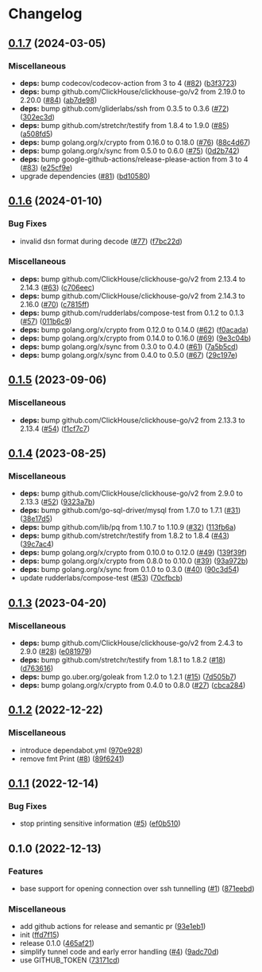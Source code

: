 # Changelog

## [0.1.7](https://github.com/rudderlabs/sql-tunnels/compare/v0.1.6...v0.1.7) (2024-03-05)


### Miscellaneous

* **deps:** bump codecov/codecov-action from 3 to 4 ([#82](https://github.com/rudderlabs/sql-tunnels/issues/82)) ([b3f3723](https://github.com/rudderlabs/sql-tunnels/commit/b3f3723095960fa78769e610b2cac3e15705ffd3))
* **deps:** bump github.com/ClickHouse/clickhouse-go/v2 from 2.19.0 to 2.20.0 ([#84](https://github.com/rudderlabs/sql-tunnels/issues/84)) ([ab7de98](https://github.com/rudderlabs/sql-tunnels/commit/ab7de98587cd883d2b43254f3368770858f9407b))
* **deps:** bump github.com/gliderlabs/ssh from 0.3.5 to 0.3.6 ([#72](https://github.com/rudderlabs/sql-tunnels/issues/72)) ([302ec3d](https://github.com/rudderlabs/sql-tunnels/commit/302ec3d5cf046d62723731e7cbd6fc9cbf56d0f5))
* **deps:** bump github.com/stretchr/testify from 1.8.4 to 1.9.0 ([#85](https://github.com/rudderlabs/sql-tunnels/issues/85)) ([a508fd5](https://github.com/rudderlabs/sql-tunnels/commit/a508fd5a02d1a3f600bf520d91ea9a9ac26d86b5))
* **deps:** bump golang.org/x/crypto from 0.16.0 to 0.18.0 ([#76](https://github.com/rudderlabs/sql-tunnels/issues/76)) ([88c4d67](https://github.com/rudderlabs/sql-tunnels/commit/88c4d67b3cd054bc9baa89ba05de8b189c193a35))
* **deps:** bump golang.org/x/sync from 0.5.0 to 0.6.0 ([#75](https://github.com/rudderlabs/sql-tunnels/issues/75)) ([0d2b742](https://github.com/rudderlabs/sql-tunnels/commit/0d2b7421a8daf42bdd2fbfeadace30911bcc28f2))
* **deps:** bump google-github-actions/release-please-action from 3 to 4 ([#83](https://github.com/rudderlabs/sql-tunnels/issues/83)) ([e25cf9e](https://github.com/rudderlabs/sql-tunnels/commit/e25cf9e5d929267d2d5123131078f3e6a8e73966))
* upgrade dependencies ([#81](https://github.com/rudderlabs/sql-tunnels/issues/81)) ([bd10580](https://github.com/rudderlabs/sql-tunnels/commit/bd105807f64902efe627a2ced9b8f0812aa82827))

## [0.1.6](https://github.com/rudderlabs/sql-tunnels/compare/v0.1.5...v0.1.6) (2024-01-10)


### Bug Fixes

* invalid dsn format during decode ([#77](https://github.com/rudderlabs/sql-tunnels/issues/77)) ([f7bc22d](https://github.com/rudderlabs/sql-tunnels/commit/f7bc22d1c1c01657e4ceee9ec97368e2b161bb6e))


### Miscellaneous

* **deps:** bump github.com/ClickHouse/clickhouse-go/v2 from 2.13.4 to 2.14.3 ([#63](https://github.com/rudderlabs/sql-tunnels/issues/63)) ([c706eec](https://github.com/rudderlabs/sql-tunnels/commit/c706eecaa14356619cc2c20d8fd81aa06bbb6581))
* **deps:** bump github.com/ClickHouse/clickhouse-go/v2 from 2.14.3 to 2.16.0 ([#70](https://github.com/rudderlabs/sql-tunnels/issues/70)) ([c7815ff](https://github.com/rudderlabs/sql-tunnels/commit/c7815ffebbbcc13baa1bd120b3665432368b3407))
* **deps:** bump github.com/rudderlabs/compose-test from 0.1.2 to 0.1.3 ([#57](https://github.com/rudderlabs/sql-tunnels/issues/57)) ([011b6c9](https://github.com/rudderlabs/sql-tunnels/commit/011b6c9e59647788f6ba6be4eee1e0c8f4c98c98))
* **deps:** bump golang.org/x/crypto from 0.12.0 to 0.14.0 ([#62](https://github.com/rudderlabs/sql-tunnels/issues/62)) ([f0acada](https://github.com/rudderlabs/sql-tunnels/commit/f0acada2ca41f295df8936bf4fd8574b849e90b4))
* **deps:** bump golang.org/x/crypto from 0.14.0 to 0.16.0 ([#69](https://github.com/rudderlabs/sql-tunnels/issues/69)) ([9e3c04b](https://github.com/rudderlabs/sql-tunnels/commit/9e3c04b3ad5e40727308dfcf34fc3175d9105b75))
* **deps:** bump golang.org/x/sync from 0.3.0 to 0.4.0 ([#61](https://github.com/rudderlabs/sql-tunnels/issues/61)) ([7a5b5cd](https://github.com/rudderlabs/sql-tunnels/commit/7a5b5cdede9660ca03fc9205d9d75d9748d60c0c))
* **deps:** bump golang.org/x/sync from 0.4.0 to 0.5.0 ([#67](https://github.com/rudderlabs/sql-tunnels/issues/67)) ([29c197e](https://github.com/rudderlabs/sql-tunnels/commit/29c197ecb2233f8ccad16f8cfd7c8db25fec8355))

## [0.1.5](https://github.com/rudderlabs/sql-tunnels/compare/v0.1.4...v0.1.5) (2023-09-06)


### Miscellaneous

* **deps:** bump github.com/ClickHouse/clickhouse-go/v2 from 2.13.3 to 2.13.4 ([#54](https://github.com/rudderlabs/sql-tunnels/issues/54)) ([f1cf7c7](https://github.com/rudderlabs/sql-tunnels/commit/f1cf7c7b8c678612d5929be9ed5586f2c2bbb6af))

## [0.1.4](https://github.com/rudderlabs/sql-tunnels/compare/v0.1.3...v0.1.4) (2023-08-25)


### Miscellaneous

* **deps:** bump github.com/ClickHouse/clickhouse-go/v2 from 2.9.0 to 2.13.3 ([#52](https://github.com/rudderlabs/sql-tunnels/issues/52)) ([9323a7b](https://github.com/rudderlabs/sql-tunnels/commit/9323a7bf53cbc11f00c44037cee9a99defba44e7))
* **deps:** bump github.com/go-sql-driver/mysql from 1.7.0 to 1.7.1 ([#31](https://github.com/rudderlabs/sql-tunnels/issues/31)) ([38e17d5](https://github.com/rudderlabs/sql-tunnels/commit/38e17d55f4ea0d31091e6d08ff77473461e274da))
* **deps:** bump github.com/lib/pq from 1.10.7 to 1.10.9 ([#32](https://github.com/rudderlabs/sql-tunnels/issues/32)) ([113fb6a](https://github.com/rudderlabs/sql-tunnels/commit/113fb6a284c831b537d903e9d4da2096e5ab36d2))
* **deps:** bump github.com/stretchr/testify from 1.8.2 to 1.8.4 ([#43](https://github.com/rudderlabs/sql-tunnels/issues/43)) ([39c7ac4](https://github.com/rudderlabs/sql-tunnels/commit/39c7ac48e37d0d88b5341dd0894c120307bcccd5))
* **deps:** bump golang.org/x/crypto from 0.10.0 to 0.12.0 ([#49](https://github.com/rudderlabs/sql-tunnels/issues/49)) ([139f39f](https://github.com/rudderlabs/sql-tunnels/commit/139f39f45ee9e63cd374e9cd52bf124b23ae90bb))
* **deps:** bump golang.org/x/crypto from 0.8.0 to 0.10.0 ([#39](https://github.com/rudderlabs/sql-tunnels/issues/39)) ([93a972b](https://github.com/rudderlabs/sql-tunnels/commit/93a972be12af56089f1794508cf74b080b40a06c))
* **deps:** bump golang.org/x/sync from 0.1.0 to 0.3.0 ([#40](https://github.com/rudderlabs/sql-tunnels/issues/40)) ([90c3d54](https://github.com/rudderlabs/sql-tunnels/commit/90c3d54458bf6fa82936dc2b28baf01f340d11c3))
* update rudderlabs/compose-test ([#53](https://github.com/rudderlabs/sql-tunnels/issues/53)) ([70cfbcb](https://github.com/rudderlabs/sql-tunnels/commit/70cfbcb733e066f29a3740a268c2f6ad0a0f8c9a))

## [0.1.3](https://github.com/rudderlabs/sql-tunnels/compare/v0.1.2...v0.1.3) (2023-04-20)


### Miscellaneous

* **deps:** bump github.com/ClickHouse/clickhouse-go/v2 from 2.4.3 to 2.9.0 ([#28](https://github.com/rudderlabs/sql-tunnels/issues/28)) ([e081979](https://github.com/rudderlabs/sql-tunnels/commit/e081979c365f33c3933698f64b345817841d7bb0))
* **deps:** bump github.com/stretchr/testify from 1.8.1 to 1.8.2 ([#18](https://github.com/rudderlabs/sql-tunnels/issues/18)) ([d763616](https://github.com/rudderlabs/sql-tunnels/commit/d76361612d9c1849a3858778d668e9342bf64a7e))
* **deps:** bump go.uber.org/goleak from 1.2.0 to 1.2.1 ([#15](https://github.com/rudderlabs/sql-tunnels/issues/15)) ([7d505b7](https://github.com/rudderlabs/sql-tunnels/commit/7d505b7cfe18c54d104dd79d487f8d3d6201c56b))
* **deps:** bump golang.org/x/crypto from 0.4.0 to 0.8.0 ([#27](https://github.com/rudderlabs/sql-tunnels/issues/27)) ([cbca284](https://github.com/rudderlabs/sql-tunnels/commit/cbca284d0243fbdbcbf04cd6562e8b166eca00fd))

## [0.1.2](https://github.com/rudderlabs/sql-tunnels/compare/v0.1.1...v0.1.2) (2022-12-22)


### Miscellaneous

* introduce dependabot.yml ([970e928](https://github.com/rudderlabs/sql-tunnels/commit/970e92828b9281b630d7c92f0c3241e4ac66103b))
* remove fmt Print ([#8](https://github.com/rudderlabs/sql-tunnels/issues/8)) ([89f6241](https://github.com/rudderlabs/sql-tunnels/commit/89f6241553175c03f9163d9e5d222602c136081b))

## [0.1.1](https://github.com/rudderlabs/sql-tunnels/compare/v0.1.0...v0.1.1) (2022-12-14)


### Bug Fixes

* stop printing sensitive information ([#5](https://github.com/rudderlabs/sql-tunnels/issues/5)) ([ef0b510](https://github.com/rudderlabs/sql-tunnels/commit/ef0b51007b666a7a62e826b36e63b0a0c57044e2))

## 0.1.0 (2022-12-13)


### Features

* base support for opening connection over ssh tunnelling ([#1](https://github.com/rudderlabs/sql-tunnels/issues/1)) ([871eebd](https://github.com/rudderlabs/sql-tunnels/commit/871eebd88caca94e977a66b050c28dc72a7ed732))


### Miscellaneous

* add github actions for release and semantic pr ([93e1eb1](https://github.com/rudderlabs/sql-tunnels/commit/93e1eb1c0e2f7231ed931b3f1ae59d0635d353f3))
* init ([ffd7f15](https://github.com/rudderlabs/sql-tunnels/commit/ffd7f1592fe83aa8ac20de512690e4b08616bc95))
* release 0.1.0 ([465af21](https://github.com/rudderlabs/sql-tunnels/commit/465af21674b7eefad316a390237765e1ed3a0330))
* simplify tunnel code and early error handling ([#4](https://github.com/rudderlabs/sql-tunnels/issues/4)) ([9adc70d](https://github.com/rudderlabs/sql-tunnels/commit/9adc70d6eb25dada578bc3ce8aab73fe20989ca9))
* use GITHUB_TOKEN ([73171cd](https://github.com/rudderlabs/sql-tunnels/commit/73171cd0d44b235a14db51d51eecaa7a08dac3f4))
